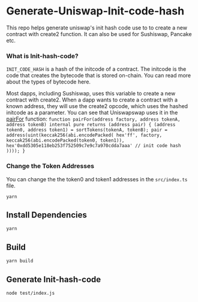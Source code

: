 # Generate-Uniswap-Init-code-hash

This repo helps generate uniswap's init hash code use to to create a new contract with create2 function. It can also be used for Sushiswap, Pancake etc.

### What is Init-hash-code?

`INIT_CODE_HASH` is a hash of the initcode of a contract. The initcode is the code that creates the bytecode that is stored on-chain. You can read more about the types of bytecode here.

Most dapps, including Sushiswap, uses this variable to create a new contract with create2. When a dapp wants to create a contract with a known address, they will use the create2 opcode, which uses the hashed initcode as a parameter.
You can see that Uniswapswap uses it in the [pairFor](https://uniswap.org/docs/v2/smart-contracts/library/#pairfor) function:
`function pairFor(address factory, address tokenA, address tokenB) internal pure returns (address pair) { (address token0, address token1) = sortTokens(tokenA, tokenB); pair = address(uint(keccak256(abi.encodePacked( hex'ff', factory, keccak256(abi.encodePacked(token0, token1)), hex'0xdd5305e118eb253f752509c7e9c7a970cdda7aaa' // init code hash )))); }`

### Change the Token Addresses
You can change the the token0 and token1 addresses in the `src/index.ts` file.

`yarn`
## Install Dependencies

`yarn`
## Build

`yarn build`
## Generate Init-hash-code

`node test/index.js`